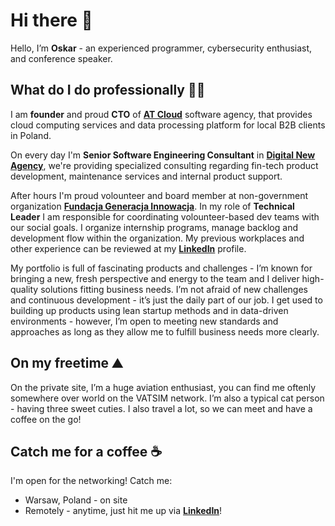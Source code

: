 # Hi there 👋

Hello, I’m **Oskar** - an experienced programmer, cybersecurity enthusiast, and conference speaker. 

## What do I do professionally 🧑‍💻
I am **founder** and proud **CTO** of **[AT Cloud](https://www.atcloud.pro)** software agency, that provides cloud computing services and data processing platform for local B2B clients in Poland.

On every day I'm **Senior Software Engineering Consultant** in **[Digital New Agency](https://dnatechnology.io/)**, we're providing specialized consulting regarding fin-tech product development, maintenance services and internal product support.

After hours I'm proud volounteer and board member at non-government organization **[Fundacja Generacja Innowacja](https://gi.org.pl)**. In my role of **Technical Leader** I am responsible for coordinating volounteer-based dev teams with our social goals. I organize internship programs, manage backlog and development flow within the organization.
My previous workplaces and other experience can be reviewed at my **[LinkedIn](https://www.linkedin.com/in/oskarbarcz/)** profile.

My portfolio is full of fascinating products and challenges - I’m known for bringing a new, fresh perspective and energy to the team and I deliver high-quality solutions fitting business needs.
I’m not afraid of new challenges and continuous development - it’s just the daily part of our job. I get used to building up products using lean startup methods and in data-driven environments - however, I’m open to meeting new standards and approaches as long as they allow me to fulfill business needs more clearly.

## On my freetime ⛰️
On the private site, I’m a huge aviation enthusiast, you can find me oftenly somewhere over world on the VATSIM network. I’m also a typical cat person - having three sweet cuties. I also travel a lot, so we can meet and have a coffee on the go!

## Catch me for a coffee ☕️
I'm open for the networking! Catch me:

- Warsaw, Poland - on site
- Remotely - anytime, just hit me up via **[LinkedIn](https://www.linkedin.com/in/oskarbarcz/)**!

